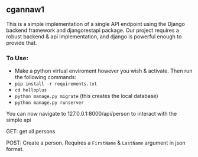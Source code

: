 ## cgannaw1

This is a simple implementation of a single API endpoint using the Django backend framework and djangorestapi package. Our project requires a robust backend & api implementation, and django is powerful enough to provide that.
### To Use:
 - Make a python virtual enviroment however you wish & activate. Then run the following commands:
 - `pip install -r requirements.txt`
 - `cd helloplus`
 - `python manage.py migrate` (this creates the local database)
 - `python manage.py runserver`

 You can now navigate to 127.0.0.1:8000/api/person to interact with the simple api

 GET: get all persons

 POST: Create a person. Requires a `FirstName` & `LastName` argument in json format.